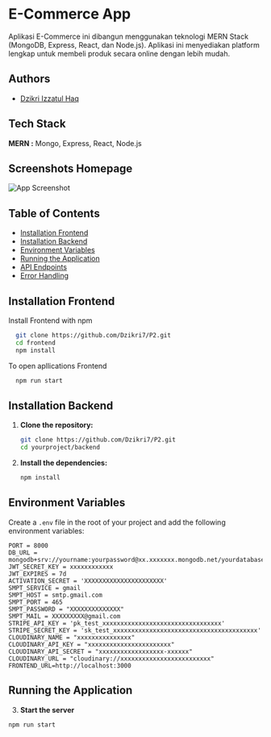# E-Commerce App

Aplikasi E-Commerce ini dibangun menggunakan teknologi MERN Stack (MongoDB, Express, React, dan Node.js). Aplikasi ini menyediakan platform lengkap untuk membeli produk secara online dengan lebih mudah.

## Authors

- [Dzikri Izzatul Haq](https://github.com/Dzikri7)

## Tech Stack

**MERN :** Mongo, Express, React, Node.js

## Screenshots Homepage

![App Screenshot](/client/public/images/ss%20apk.png)

## Table of Contents

- [Installation Frontend](#installation-frontend)
- [Installation Backend](#installation-backend)
- [Environment Variables](#environment-variables)
- [Running the Application](#running-the-application)
- [API Endpoints](#api-endpoints)
- [Error Handling](#error-handling)

## Installation Frontend

Install Frontend with npm

```bash
  git clone https://github.com/Dzikri7/P2.git
  cd frontend
  npm install
```

To open apllications Frontend

```bash
  npm run start
```

## Installation Backend

1. **Clone the repository:**

   ```sh
   git clone https://github.com/Dzikri7/P2.git
   cd yourproject/backend
   ```

2. **Install the dependencies:**
   ```sh
   npm install
   ```

## Environment Variables

Create a `.env` file in the root of your project and add the following environment variables:

```env
PORT = 8000
DB_URL = mongodb+srv://yourname:yourpassword@xx.xxxxxxx.mongodb.net/yourdatabasename
JWT_SECRET_KEY = xxxxxxxxxxxx
JWT_EXPIRES = 7d
ACTIVATION_SECRET = 'XXXXXXXXXXXXXXXXXXXXXX'
SMPT_SERVICE = gmail
SMPT_HOST = smtp.gmail.com
SMPT_PORT = 465 
SMPT_PASSWORD = "XXXXXXXXXXXXXX"
SMPT_MAIL = XXXXXXXXX@gmail.com
STRIPE_API_KEY = 'pk_test_xxxxxxxxxxxxxxxxxxxxxxxxxxxxxxxxx'
STRIPE_SECRET_KEY = 'sk_test_xxxxxxxxxxxxxxxxxxxxxxxxxxxxxxxxxxxxxxxx'
CLOUDINARY_NAME = "xxxxxxxxxxxxxxx"
CLOUDINARY_API_KEY = "xxxxxxxxxxxxxxxxxxxxxxx"
CLOUDINARY_API_SECRET = "xxxxxxxxxxxxxxxxxx-xxxxxx"
CLOUDINARY_URL = "cloudinary://xxxxxxxxxxxxxxxxxxxxxxxxx"
FRONTEND_URL=http://localhost:3000
```

## Running the Application

3. **Start the server**

```
npm run start
```
